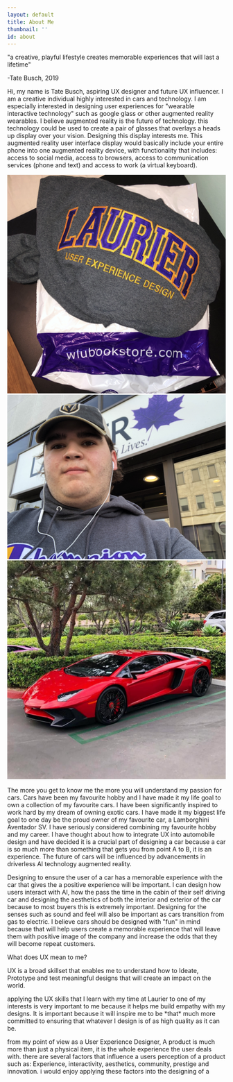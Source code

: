 ```yaml
---
layout: default
title: About Me
thumbnail: ''
id: about
---
```

"a creative, playful lifestyle creates memorable experiences that will last a lifetime"

\-Tate Busch, 2019

Hi, my name is Tate Busch, aspiring UX designer and future UX influencer. I am a creative individual highly interested in cars and technology. I am especially interested in designing user experiences for "wearable interactive technology" such as google glass or other augmented reality wearables. I believe augmented reality is the future of technology. this technology could be used to create a pair of glasses that overlays a heads up display over your vision. Designing this display interests me. This augmented reality user interface display would basically include your entire phone into one augmented reality device, with functionality that includes: access to social media, access to browsers, access to communication services (phone and text) and access to work (a virtual keyboard).

<div class="row">

<div class="column">

  <img src="/images/uploads/img_7944-2.jpg" alt="My Laurier Hoodie" title="My Laurier Hoodie" class="center">

  </div>

  <div class="column">

 <img src="/images/uploads/me.jpg" alt="A photo of me outside the UXD building at Laurier Brantford" title="A photo of me outside the UXD building at Laurier Brantford" class="me" >

  </div>

  <div class="column">

   <img src="/images/uploads/allredlamb.jpg" alt="My favourite Lamborghini in red" title="My favourite Lamborghini in red" class="center">

  </div>

</div>

The more you get to know me the more you will understand my passion for cars. Cars have been my favourite hobby and I have made it my life goal to own a collection of my favourite cars. I have been significantly inspired to work hard  by my dream of owning exotic cars. I have made it my biggest life goal to one day be the proud owner of my favourite car, a Lamborghini Aventador SV. I have seriously considered combining my favourite hobby and my career. I have thought about how to integrate UX into automobile design and have decided it is a crucial part of designing a car because a car is so much more than something that gets you from point A to B, it is an experience. The future of cars will be influenced by advancements in driverless AI technology augmented reality. 

Designing to ensure the user of a car has a memorable experience with the car that gives the a positive experience will be important. I can design how users interact with AI, how the pass the time in the cabin of their self driving car and designing the aesthetics of both the interior and exterior of the car because to most buyers this is extremely important. Designing for the senses such as sound and feel will also be important as cars transition from gas to electric. I believe cars should be designed with "fun" in mind because that will help users create a memorable experience that will leave them with positive image of the company and increase the odds that they will become repeat customers. 

What does UX mean to me?

UX is a broad skillset that enables me to understand how to Ideate, Prototype and test meaningful designs that will create an impact on the world.

applying the UX skills that I learn with my time at Laurier to one of my interests is very important to me because it helps me build empathy with my designs. It is important because it will inspire me to be \*that\* much more committed to ensuring that whatever I design is of as high quality as it can be. 

from my point of view as a User Experience Designer, A product is much more than just a physical item, it is the whole experience the user deals with. there are several factors that influence a users perception of a product such as: Experience, interactivity, aesthetics, community, prestige and innovation. i would enjoy applying these factors into the designing of a
